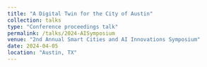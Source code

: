 ```yaml
---
title: "A Digital Twin for the City of Austin"
collection: talks
type: "Conference proceedings talk"
permalink: /talks/2024-AISymposium
venue: "2nd Annual Smart Cities and AI Innovations Symposium"
date: 2024-04-05
location: "Austin, TX"
---
```



